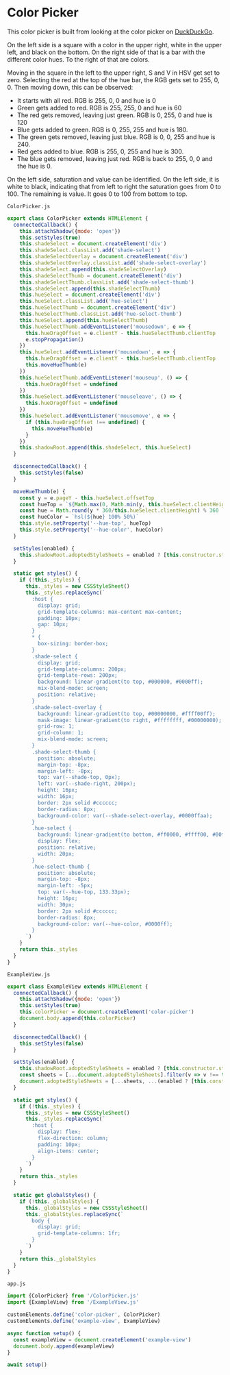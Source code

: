 # Color Picker

This color picker is built from looking at the color picker on [DuckDuckGo](https://duckduckgo.com/?q=hsv+to+rgb&ia=answer).

On the left side is a square with a color in the upper right, white in the upper left, and black on the bottom. On the right side of that is a bar with the different color hues. To the right of that are colors.

Moving in the square in the left to the upper right, S and V in HSV get set to zero. Selecting the red at the top of the hue bar, the RGB gets set to 255, 0, 0. Then moving down, this can be observed:

- It starts with all red. RGB is 255, 0, 0 and hue is 0
- Green gets added to red. RGB is 255, 255, 0 and hue is 60
- The red gets removed, leaving just green. RGB is 0, 255, 0 and hue is 120
- Blue gets added to green. RGB is 0, 255, 255 and hue is 180.
- The green gets removed, leaving just blue. RGB is 0, 0, 255 and hue is 240.
- Red gets added to blue. RGB is 255, 0, 255 and hue is 300.
- The blue gets removed, leaving just red. RGB is back to 255, 0, 0 and the hue is 0.

On the left side, saturation and value can be identified. On the left side, it is white to black, indicating that from left to right the saturation goes from 0 to 100. The remaining is value. It goes 0 to 100 from bottom to top.

`ColorPicker.js`

```js
export class ColorPicker extends HTMLElement {
  connectedCallback() {
    this.attachShadow({mode: 'open'})
    this.setStyles(true)
    this.shadeSelect = document.createElement('div')
    this.shadeSelect.classList.add('shade-select')
    this.shadeSelectOverlay = document.createElement('div')
    this.shadeSelectOverlay.classList.add('shade-select-overlay')
    this.shadeSelect.append(this.shadeSelectOverlay)
    this.shadeSelectThumb = document.createElement('div')
    this.shadeSelectThumb.classList.add('shade-select-thumb')
    this.shadeSelect.append(this.shadeSelectThumb)
    this.hueSelect = document.createElement('div')
    this.hueSelect.classList.add('hue-select')
    this.hueSelectThumb = document.createElement('div')
    this.hueSelectThumb.classList.add('hue-select-thumb')
    this.hueSelect.append(this.hueSelectThumb)
    this.hueSelectThumb.addEventListener('mousedown', e => {
      this.hueDragOffset = e.clientY - this.hueSelectThumb.clientTop
      e.stopPropagation()
    })
    this.hueSelect.addEventListener('mousedown', e => {
      this.hueDragOffset = e.clientY - this.hueSelectThumb.clientTop
      this.moveHueThumb(e)
    })
    this.hueSelectThumb.addEventListener('mouseup', () => {
      this.hueDragOffset = undefined
    })
    this.hueSelect.addEventListener('mouseleave', () => {
      this.hueDragOffset = undefined
    })
    this.hueSelect.addEventListener('mousemove', e => {
      if (this.hueDragOffset !== undefined) {
        this.moveHueThumb(e)
      }
    })
    this.shadowRoot.append(this.shadeSelect, this.hueSelect)
  }

  disconnectedCallback() {
    this.setStyles(false)
  }

  moveHueThumb(e) {
    const y = e.pageY - this.hueSelect.offsetTop
    const hueTop = `${Math.max(0, Math.min(y, this.hueSelect.clientHeight))}px`
    const hue = Math.round(y * 360/this.hueSelect.clientHeight) % 360
    const hueColor = `hsl(${hue} 100% 50%)`
    this.style.setProperty('--hue-top', hueTop)
    this.style.setProperty('--hue-color', hueColor)
  }

  setStyles(enabled) {
    this.shadowRoot.adoptedStyleSheets = enabled ? [this.constructor.styles] : []
  }

  static get styles() {
    if (!this._styles) {
      this._styles = new CSSStyleSheet()
      this._styles.replaceSync(`
        :host {
          display: grid;
          grid-template-columns: max-content max-content;
          padding: 10px;
          gap: 10px;
        }
        * {
          box-sizing: border-box;
        }
        .shade-select {
          display: grid;
          grid-template-columns: 200px;
          grid-template-rows: 200px;
          background: linear-gradient(to top, #000000, #0000ff);
          mix-blend-mode: screen;
          position: relative;
        }
        .shade-select-overlay {
          background: linear-gradient(to top, #00000000, #ffff00ff);
          mask-image: linear-gradient(to right, #ffffffff, #00000000);
          grid-row: 1;
          grid-column: 1;
          mix-blend-mode: screen;
        }
        .shade-select-thumb {
          position: absolute;
          margin-top: -8px;
          margin-left: -8px;
          top: var(--shade-top, 0px);
          left: var(--shade-right, 200px);
          height: 16px;
          width: 16px;
          border: 2px solid #cccccc;
          border-radius: 8px;
          background-color: var(--shade-select-overlay, #0000ffaa);
        }
        .hue-select {
          background: linear-gradient(to bottom, #ff0000, #ffff00, #00ff00, #00ffff, #0000ff, #ff00ff, #ff0000);
          display: flex;
          position: relative;
          width: 20px;
        }
        .hue-select-thumb {
          position: absolute;
          margin-top: -8px;
          margin-left: -5px;
          top: var(--hue-top, 133.33px);
          height: 16px;
          width: 30px;
          border: 2px solid #cccccc;
          border-radius: 8px;
          background-color: var(--hue-color, #0000ff);
        }
      `)
    }
    return this._styles
  }
}
```

`ExampleView.js`

```js
export class ExampleView extends HTMLElement {
  connectedCallback() {
    this.attachShadow({mode: 'open'})
    this.setStyles(true)
    this.colorPicker = document.createElement('color-picker')
    document.body.append(this.colorPicker)
  }

  disconnectedCallback() {
    this.setStyles(false)
  }

  setStyles(enabled) {
    this.shadowRoot.adoptedStyleSheets = enabled ? [this.constructor.styles] : []
    const sheets = [...document.adoptedStyleSheets].filter(v => v !== this.constructor.globalStyles)
    document.adoptedStyleSheets = [...sheets, ...(enabled ? [this.constructor.globalStyles] : [])]
  }

  static get styles() {
    if (!this._styles) {
      this._styles = new CSSStyleSheet()
      this._styles.replaceSync(`
        :host {
          display: flex;
          flex-direction: column;
          padding: 10px;
          align-items: center;
        }
      `)
    }
    return this._styles
  }

  static get globalStyles() {
    if (!this._globalStyles) {
      this._globalStyles = new CSSStyleSheet()
      this._globalStyles.replaceSync(`
        body {
          display: grid;
          grid-template-columns: 1fr;
        }
      `)
    }
    return this._globalStyles
  }
}
```

`app.js`

```js
import {ColorPicker} from '/ColorPicker.js'
import {ExampleView} from '/ExampleView.js'

customElements.define('color-picker', ColorPicker)
customElements.define('example-view', ExampleView)

async function setup() {
  const exampleView = document.createElement('example-view')
  document.body.append(exampleView)
}

await setup()
```
